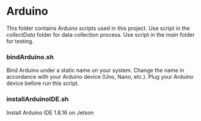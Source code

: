 # Arduino
This folder contains Arduino scripts used in this project. Use script in the *collectData* folder for data collection process. Use script in the *main* folder for testing.


### bindArduino.sh
Bind Arduino under a static name on your system. Change the name in accordance with your Arduino device (Uno, Nano, etc.). Plug your Arduino device before run this script.

### installArduinoIDE.sh
Install Arduino IDE 1.8.16 on Jetson
